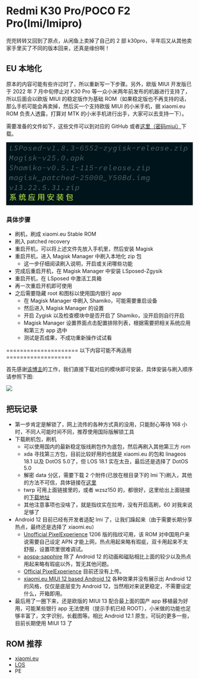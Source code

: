 # Redmi K30 Pro/POCO F2 Pro(lmi/lmipro)

兜兜转转又回到了原点，从闲鱼上卖掉了自己的 2 部 k30pro，半年后又从其他卖家手里买了不同的版本回来，还真是缘份啊！

## EU 本地化

原本的内容可能有些许过时了，所以重新写一下步骤。另外，欧版 MIUI 开发版已于 2022 年 7 月中旬停止对 K30 Pro 等一众小米两年前发布的机器进行支持了，所以后面会以欧版 MIUI 的稳定版作为基础 ROM（如果稳定版也不再支持的话，那么手机可能会再卖掉，然后买一个支持欧版 MIUI 的小米手机，据 xiaomi.eu ROM 负责人透露，打算对 MTK 的小米手机进行出手，大家可以去支持一下）。

需要准备的文件如下，这些文件可以到对应的 GitHub 或者[这里（密码miui）](https://www.aliyundrive.com/s/TSSYk5Wf8rL)下载。

![](https://github.com/i0Ek3/PlayWithGeekWay/blob/master/image/mod.jpg)

### 具体步骤

- 刷机，刷成 xiaomi.eu Stable ROM
- 刷入 patched recovery
- 重启开机，可以将上述文件先放入手机里，然后安装 Magisk
- 重启开机，进入 Magisk Manager 中刷入本地化 zip 包
  - 这一步仔细阅读刷入说明，开启或关闭哪些功能
- 完成后重启开机，在 Magisk Manager 中安装 LSposed-Zgysik
- 重启开机，在 LSposed 中激活工具箱
- 再一次重启开机即可使用
- 之后需要隐藏 root 和图标以使用国内银行 app
  - 在 Magisk Manager 中刷入 Shamiko，可能需要重启设备
  - 然后进入 Magisk Manager 的设置
  - 开启 Zygisk 以及检查模块中是否开启了 Shamiko，没开启则自行开启
  - Magisk Manager 设置界面点击配置排除列表，根据需要把相关系统应用和第三方 app 选中
  - 测试是否成果，不成功重新操作试试看

===================== 以下内容可能不再适用 ===================

首先感谢[该博主](https://blog.minamigo.moe/archives/184)的工作，我们直接下载对应的模块即可安装，具体安装与刷入顺序请参照下图:

![](https://github.com/i0Ek3/PlayWithGeekWay/blob/master/image/xiaomi.eu_localization.png)

## 把玩记录

- 第一步肯定是解锁了，网上流传的各种方式真的没用，只能耐心等待 168 小时，不同人可能时间不同，推荐使用国际版解锁工具
- 下载刷机包，刷机
  - 可以使用国内的最新稳定版线刷包作为底包，然后再刷入其他第三方 rom
  - xda 寻找第三方包，目前比较好用的也就是 xiaomi.eu 的包和 linageos 18.1 以及 DotOS 5.0了，但 LOS 18.1 实在太丑，最后还是选择了 DotOS 5.0
  - 解密 data 分区，需要下载 2 个附件(已放在根目录下的 lmi 下)刷入，其他的方法不可信，具体链接在[这里](https://forum.xda-developers.com/t/recovery-3-5-1-unofficial-twrp-poco-f2-pro-redmi-k30-pro-lmi.4241707/)
  - twrp 可用上面链接里的，或者 wzsz150 的，都很好，这里给出上面链接的[下载地址](https://sourceforge.net/projects/mbroms/files/TWRPLMI/)
  - 其他注意事项也没啥了，就是指纹实在拉垮，没有开启高刷，60 对我来说足够了
- Android 12 目前已经有开发者适配 lmi 了，让我们躁起来（由于需要长期分享热点，最终还是选择了 xiaomi.eu）
  - [Unofficial PixelExperience](https://forum.xda-developers.com/t/updated-08-12-2021-rom-12-0-twelve-pixel-experience-for-k30-pro-zoom-poco-f2-pro-lmi-lmipro.4275995/) 1206 版的指纹可用，该 ROM 对中国用户来说需要自己设定 APN 才能上网，热点用起来略有瑕疵，双卡用起来不太舒服，设置项里很难调试。
  - [aospa-sapphire](https://forum.xda-developers.com/t/paranoid-android-sapphire-alpha-1-poco-f2-pro.4370679/) 除了 Android 12 的动画和磁贴相比上面的较少以及热点用起来略有瑕疵以外，暂无其他问题。
  - [Official PixelExperience](https://download.pixelexperience.org/lmi) 目前还没有上传。
  - [xiaomi.eu MIUI 12 based Android 12](https://sourceforge.net/projects/xiaomi-eu-multilang-miui-roms/files/xiaomi.eu/MIUI-WEEKLY-RELEASES/) 各种效果并没有展示出 Android 12 的风格，仅仅是底层变为 Android 12，当然相对来说更稳定，不需要设定什么，开箱即用。
- 最后用了一圈下来，还是欧版的 MIUI 13 配合最上面的国产 app 移植最为好用，可能某些银行 app 无法使用（提示手机已经 ROOT），小米做的功能也足够丰富了，文字识别，长截图等。相比 Android 12.1 原生，可玩的更多一些，目前长期使用 MIUI 13 了

## ROM 推荐

- [xiaomi.eu](https://sourceforge.net/projects/xiaomi-eu-multilang-miui-roms/files/xiaomi.eu/)
- [LOS](https://files.sebaubuntu.dev/ROMs/lmi/LineageOS/11/)
- PE
